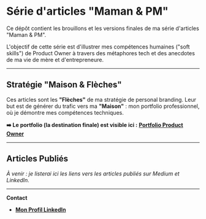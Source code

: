 # Série d'articles "Maman & PM"

Ce dépôt contient les brouillons et les versions finales de ma série d'articles "Maman & PM".

L'objectif de cette série est d'illustrer mes compétences humaines ("soft skills") de Product Owner à travers des métaphores tech et des anecdotes de ma vie de mère et d'entrepreneure.

---

## Stratégie "Maison & Flèches"

Ces articles sont les **"Flèches"** de ma stratégie de personal branding. Leur but est de générer du trafic vers ma **"Maison"** : mon portfolio professionnel, où je démontre mes compétences techniques.

**➡️ Le portfolio (la destination finale) est visible ici :**
**[Portfolio Product Owner](https://tar-hawk-fa8.notion.site/Portfolio-Product-Owner-Cecilia-DI-MAULO-27bd1b694d528029a1e9c2258667a3bf)**

---

## Articles Publiés

*À venir : je listerai ici les liens vers les articles publiés sur Medium et LinkedIn.*

---

**Contact**
* **[Mon Profil LinkedIn](https://www.linkedin.com/in/cecilia-di-maulo/)**
